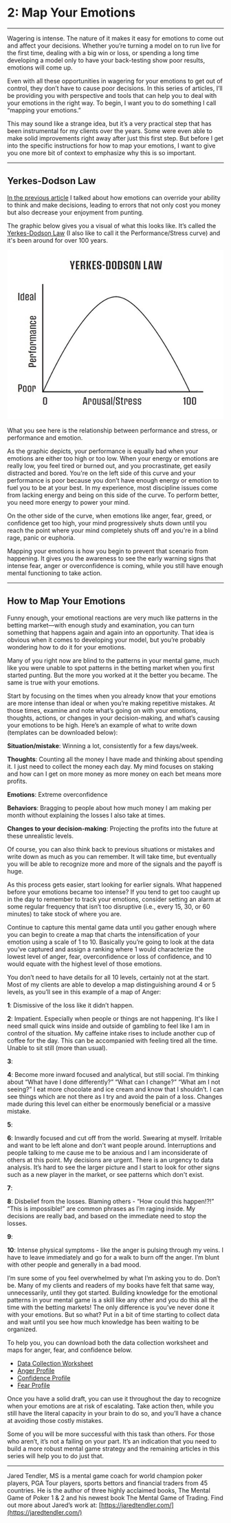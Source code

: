 # 2: Map Your Emotions

---

Wagering is intense. The nature of it makes it easy for emotions to come out and affect your decisions. Whether you’re turning a model on to run live for the first time, dealing with a big win or loss, or spending a long time developing a model only to have your back-testing show poor results, emotions will come up. 

Even with all these opportunities in wagering for your emotions to get out of control, they don’t have to cause poor decisions. In this series of articles, I’ll be providing you with perspective and tools that can help you to deal with your emotions in the right way. To begin, I want you to do something I call “mapping your emotions.”

This may sound like a strange idea, but it’s a very practical step that has been instrumental for my clients over the years. Some were even able to make solid improvements right away after just this first step. But before I get into the specific instructions for how to map your emotions, I want to give you one more bit of context to emphasize why this is so important.

---

## Yerkes-Dodson Law

[In the previous article](../roleOfEmotions) I talked about how emotions can override your ability to think and make decisions, leading to errors that not only cost you money but also decrease your enjoyment from punting.

The graphic below gives you a visual of what this looks like. It’s called the [Yerkes-Dodson Law](https://en.wikipedia.org/wiki/Yerkes%E2%80%93Dodson_law) (I also like to call it the Performance/Stress curve) and it's been around for over 100 years. 

![YerkesDodson](img/YerkesDodson.jpg)

What you see here is the relationship between performance and stress, or performance and emotion.
 
As the graphic depicts, your performance is equally bad when your emotions are either too high or too low. When your energy or emotions are really low, you feel tired or burned out, and you procrastinate, get easily distracted and bored. You're on the left side of this curve and your performance is poor because you don’t have enough energy or emotion to fuel you to be at your best. In my experience, most discipline issues come from lacking energy and being on this side of the curve. To perform better, you need more energy to power your mind.
 
On the other side of the curve, when emotions like anger, fear, greed, or confidence get too high, your mind progressively shuts down until you reach the point where your mind completely shuts off and you're in a blind rage, panic or euphoria.

Mapping your emotions is how you begin to prevent that scenario from happening. It gives you the awareness to see the early warning signs that intense fear, anger or overconfidence is coming, while you still have enough mental functioning to take action.

---

## How to Map Your Emotions

Funny enough, your emotional reactions are very much like patterns in the betting market—with enough study and examination, you can turn something that happens again and again into an opportunity. That idea is obvious when it comes to developing your model, but you’re probably wondering how to do it for your emotions.

Many of you right now are blind to the patterns in your mental game, much like you were unable to spot patterns in the betting market when you first started punting. But the more you worked at it the better you became. The same is true with your emotions.

Start by focusing on the times when you already know that your emotions are more intense than ideal or when you’re making repetitive mistakes. At those times, examine and note what’s going on with your emotions, thoughts, actions, or changes in your decision-making, and what’s causing your emotions to be high. Here’s an example of what to write down (templates can be downloaded below):

**Situation/mistake**: Winning a lot, consistently for a few days/week.

**Thoughts**: Counting all the money I have made and thinking about spending it. I just need to collect the money each day.  My mind focuses on staking and how can I get on more money as more money on each bet means more profits. 

**Emotions**: Extreme overconfidence

**Behaviors**: Bragging to people about how much money I am making per month without explaining the losses I also take at times.

**Changes to your decision-making**: Projecting the profits into the future at these unrealistic levels.

Of course, you can also think back to previous situations or mistakes and write down as much as you can remember. It will take time, but eventually you will be able to recognize more and more of the signals and the payoff is huge. 

As this process gets easier, start looking for earlier signals. What happened before your emotions became too intense? If you tend to get too caught up in the day to remember to track your emotions, consider setting an alarm at some regular frequency that isn’t too disruptive (i.e., every 15, 30, or 60 minutes) to take stock of where you are. 

Continue to capture this mental game data until you gather enough where you can begin to create a map that charts the intensification of your emotion using a scale of 1 to 10. Basically you’re going to look at the data you’ve captured and assign a ranking where 1 would characterize the lowest level of anger, fear, overconfidence or loss of confidence, and 10 would equate with the highest level of those emotions. 

You don’t need to have details for all 10 levels, certainly not at the start. Most of my clients are able to develop a map distinguishing around 4 or 5 levels, as you’ll see in this example of a map of Anger: 

**1**: Dismissive of the loss like it didn’t happen.

**2**: Impatient. Especially when people or things are not happening.  It's like I need small quick wins inside and outside of gambling to feel like I am in control of the situation. My caffeine intake rises to include another cup of coffee for the day. This can be accompanied with feeling tired all the time. Unable to sit still (more than usual).

**3**:

**4**: Become more inward focused and analytical, but still social. I’m thinking about “What have I done differently?” “What can I change?” “What am I not seeing?” I eat more chocolate and ice cream and know that I shouldn’t. I can see things which are not there as I try and avoid the pain of a loss.  Changes made during this level can either be enormously beneficial or a massive mistake. 

**5**:

**6**: Inwardly focused and cut off from the world. Swearing at myself. Irritable and want to be left alone and don't want people around. Interruptions and people talking to me cause me to be anxious and I am inconsiderate of others at this point. My decisions are urgent. There is an urgency to data analysis. It’s hard to see the larger picture and I start to look for other signs such as a new player in the market, or see patterns which don't exist.

**7**:

**8**: Disbelief from the losses. Blaming others - “How could this happen!?!” “This is impossible!” are common phrases as I’m raging inside. My decisions are really bad, and based on the immediate need to stop the losses.

**9**:

**10**: Intense physical symptoms - like the anger is pulsing through my veins. I have to leave immediately and go for a walk to burn off the anger. I’m blunt with other people and generally in a bad mood.

I’m sure some of you feel overwhelmed by what I’m asking you to do. Don’t be. Many of my clients and readers of my books have felt that same way, unnecessarily, until they got started.  Building knowledge for the emotional patterns in your mental game is a skill like any other and you do this all the time with the betting markets! The only difference is you’ve never done it with your emotions. But so what? Put in a bit of time starting to collect data and wait until you see how much knowledge has been waiting to be organized. 

To help you, you can download both the data collection worksheet and maps for anger, fear, and confidence below. 

- [Data Collection Worksheet](assets/dataCollectionWorksheet.pdf)
- [Anger Profile](assets/angerProfile.docx)
- [Confidence Profile](assets/confidenceProfile.docx)
- [Fear Profile](assets/fearProfile.docx)

Once you have a solid draft, you can use it throughout the day to recognize when your emotions are at risk of escalating. Take action then, while you still have the literal capacity in your brain to do so, and you’ll have a chance at avoiding those costly mistakes. 

Some of you will be more successful with this task than others. For those who aren’t, it’s not a failing on your part. It’s an indication that you need to build a more robust mental game strategy and the remaining articles in this series will help you to do just that.

---

Jared Tendler, MS is a mental game coach for world champion poker players, PGA Tour players, sports bettors and financial traders from 45 countries. He is the author of three highly acclaimed books, The Mental Game of Poker 1 & 2 and his newest book The Mental Game of Trading. Find out more about Jared’s work at: [https://jaredtendler.com/](https://jaredtendler.com/) 
